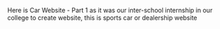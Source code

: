 Here is Car Website - Part 1 as it was our inter-school internship in our college to create website,
this is sports car or dealership website
